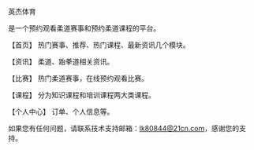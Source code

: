 英杰体育

是一个预约观看柔道赛事和预约柔道课程的平台。

【首页】 热门赛事、推荐、热门课程、最新资讯几个模块。
  
【资讯】 柔道、跆拳道相关资讯。

【比赛】 热门柔道赛事，在线预约观看比赛。

【课程】 分为知识课程和培训课程两大类课程。

【个人中心】 订单、个人信息等。

如果您有任何问题，请联系技术支持邮箱：lk80844@21cn.com，感谢您的支持。
